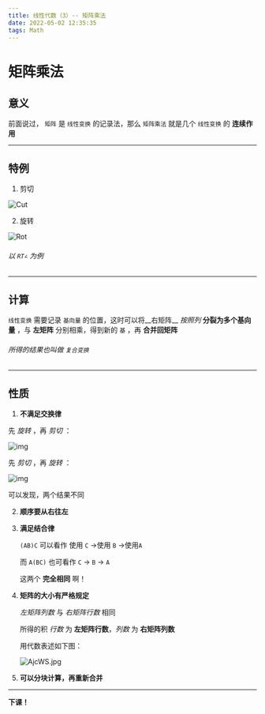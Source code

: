 ```yaml
---
title: 线性代数（3）-- 矩阵乘法
date: 2022-05-02 12:35:35
tags: Math
---
```


# 矩阵乘法

## 意义

前面说过， `矩阵` 是 `线性变换` 的记录法，那么 `矩阵乘法` 就是几个 `线性变换` 的 __连续作用__ 

-------

## 特例

1. 剪切

![Cut](https://s1.328888.xyz/2022/05/01/An0oX.jpg)

2. 旋转

![Rot](https://s1.328888.xyz/2022/05/01/Anpm7.jpg)

  ###### 以 `RT∠` 为例

---

## 计算

 `线性变换` 需要记录 `基向量` 的位置，这时可以将__右矩阵__ _按照列_ __分裂为多个基向量__ ，与 __左矩阵__ 分别相乘，得到新的 `基` ，再 __合并回矩阵__

###### 所得的结果也叫做 `复合变换`

---

## 性质

1. __不满足交换律__

  先 _旋转_ ，再 _剪切_ ：

![img](https://s1.328888.xyz/2022/05/01/AnI7C.jpg)

  先 _剪切_ ，再 _旋转_ ：

![img](https://s1.328888.xyz/2022/05/01/AnRjg.jpg)

  可以发现，两个结果不同

2. __顺序要从右往左__

3. __满足结合律__

   `(AB)C` 可以看作 使用 `C` ->使用 `B` ->使用`A` 

   而 `A(BC)` 也可看作 `C` -> `B` -> `A` 

   这两个 __完全相同__ 啊！

4. __矩阵的大小有严格规定__

   _左矩阵列数_ 与 _右矩阵行数_ 相同
   
   所得的积 _行数_ 为 __左矩阵行数__，_列数_ 为 __右矩阵列数__
   
   用代数表述如下图：
   
   ![AjcWS.jpg](https://s1.328888.xyz/2022/05/02/AjcWS.jpg)
   
5. __可以分块计算，再重新合并__

---

__下课！__

